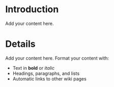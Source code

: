 # Introduction #
Add your content here.

# Details #
Add your content here.  Format your content with:
  * Text in **bold** or _italic_
  * Headings, paragraphs, and lists
  * Automatic links to other wiki pages